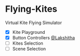 # Flying-Kites
Virtual Kite Flying Simulator

- [x] Kite Playground
- [x] Button Controllers [@Lakshitha](https://github.com/LAKSHIBRO)
- [ ] Kites Selection
- [ ] Scene Selection
